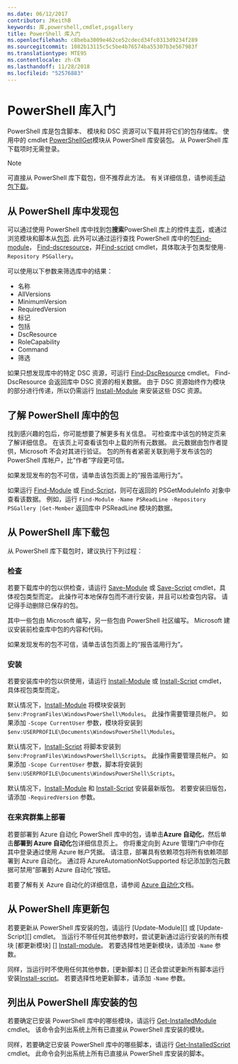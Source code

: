 ```yaml
---
ms.date: 06/12/2017
contributor: JKeithB
keywords: 库,powershell,cmdlet,psgallery
title: PowerShell 库入门
ms.openlocfilehash: c8beba3009e462ce52cdecd34fc0313d9234f289
ms.sourcegitcommit: 1082b13115c5c5be4b76574ba55307b3e567983f
ms.translationtype: MTE95
ms.contentlocale: zh-CN
ms.lasthandoff: 11/28/2018
ms.locfileid: "52576883"
---
```

# <a name="getting-started-with-the-powershell-gallery"></a>PowerShell 库入门

PowerShell 库是包含脚本、 模块和 DSC 资源可以下载并将它们的包存储库。 使用中的 cmdlet [PowerShellGet](/powershell/module/powershellget)模块从 PowerShell 库安装包。 从 PowerShell 库下载项时无需登录。

> [!NOTE]
> 可直接从 PowerShell 库下载包，但不推荐此方法。
> 有关详细信息，请参阅[手动包下载](/powershell/gallery/how-to/working-with-packages/manual-download)。

## <a name="discovering-packages-from-the-powershell-gallery"></a>从 PowerShell 库中发现包

可以通过使用 PowerShell 库中找到包**搜索**PowerShell 库上的控件[主页](https://www.powershellgallery.com)，或通过浏览模块和脚本从[包页](https://www.powershellgallery.com/packages). 此外可以通过运行查找 PowerShell 库中的包[Find-module][]， [Find-dscresource]，并[Find-script][] cmdlet，具体取决于包类型使用`-Repository PSGallery`。

可以使用以下参数来筛选库中的结果：

- 名称
- AllVersions
- MinimumVersion
- RequiredVersion
- 标记
- 包括
- DscResource
- RoleCapability
- Command
- 筛选

如果只想发现库中的特定 DSC 资源，可运行 [Find-DscResource] cmdlet。 Find-DscResource 会返回库中 DSC 资源的相关数据。
由于 DSC 资源始终作为模块的部分进行传递，所以仍需运行 [Install-Module][] 来安装这些 DSC 资源。

## <a name="learning-about-packages-in-the-powershell-gallery"></a>了解 PowerShell 库中的包

找到感兴趣的包后，你可能想要了解更多有关信息。 可检查库中该包的特定页来了解详细信息。 在该页上可查看该包中上载的所有元数据。 此元数据由包作者提供，Microsoft 不会对其进行验证。 包的所有者紧密关联到用于发布该包的 PowerShell 库帐户，比“作者”字段更可信。

如果发现发布的包不可信，请单击该包页面上的“报告滥用行为”。

如果运行 [Find-Module][] 或 [Find-Script][]，则可在返回的 PSGetModuleInfo 对象中查看该数据。 例如，运行 `Find-Module -Name PSReadLine -Repository PSGallery |Get-Member`
返回库中 PSReadLine 模块的数据。

## <a name="downloading-packages-from-the-powershell-gallery"></a>从 PowerShell 库下载包

从 PowerShell 库下载包时，建议执行下列过程：

### <a name="inspect"></a>检查

若要下载库中的包以供检查，请运行 [Save-Module][] 或 [Save-Script][] cmdlet，具体视包类型而定。 此操作可本地保存包而不进行安装，并且可以检查包内容。 请记得手动删除已保存的包。

其中一些包由 Microsoft 编写，另一些包由 PowerShell 社区编写。
Microsoft 建议安装前检查库中包的内容和代码。

如果发现发布的包不可信，请单击该包页面上的“报告滥用行为”。

### <a name="install"></a>安装

若要安装库中的包以供使用，请运行 [Install-Module][] 或 [Install-Script][] cmdlet，具体视包类型而定。

默认情况下，[Install-Module][] 将模块安装到 `$env:ProgramFiles\WindowsPowerShell\Modules`。
此操作需要管理员帐户。 如果添加 `-Scope CurrentUser` 参数，模块将安装到 `$env:USERPROFILE\Documents\WindowsPowerShell\Modules`。

默认情况下，[Install-Script][] 将脚本安装到 `$env:ProgramFiles\WindowsPowerShell\Scripts`。
此操作需要管理员帐户。 如果添加 `-Scope CurrentUser` 参数，脚本将安装到 `$env:USERPROFILE\Documents\WindowsPowerShell\Scripts`。

默认情况下，[Install-Module][] 和 [Install-Script][] 安装最新版包。
若要安装旧版包，请添加 `-RequiredVersion` 参数。

### <a name="deploy"></a>在来宾群集上部署

若要部署到 Azure 自动化 PowerShell 库中的包，请单击**Azure 自动化**，然后单击**部署到 Azure 自动化**包详细信息页上。 你将重定向到 Azure 管理门户中你在其中登录通过使用 Azure 帐户凭据。 请注意，部署具有依赖项包将所有依赖项部署到 Azure 自动化。 通过将 AzureAutomationNotSupported 标记添加到包元数据可禁用“部署到 Azure 自动化”按钮。

若要了解有关 Azure 自动化的详细信息，请参阅 [Azure 自动化](/azure/automation)文档。

## <a name="updating-packages-from-the-powershell-gallery"></a>从 PowerShell 库更新包

若要更新从 PowerShell 库安装的包，请运行 [Update-Module][] 或 [Update-Script][] cmdlet。 当运行不带任何其他参数时，尝试更新通过运行安装的所有模块 [都更新模块] [] [Install-module][]。 若要选择性地更新模块，请添加 `-Name` 参数。 

同样，当运行时不使用任何其他参数，[更新脚本] [] 还会尝试更新所有脚本运行安装[Install-script][]。 若要选择性地更新脚本，请添加 `-Name` 参数。

## <a name="list-packages-that-you-have-installed-from-the-powershell-gallery"></a>列出从 PowerShell 库安装的包

若要确定已安装 PowerShell 库中的哪些模块，请运行 [Get-InstalledModule][] cmdlet。 该命令会列出系统上所有已直接从 PowerShell 库安装的模块。

同样，若要确定已安装 PowerShell 库中的哪些脚本，请运行 [Get-InstalledScript][] cmdlet。 此命令会列出系统上所有已直接从 PowerShell 库安装的脚本。

[Find-DscResource]: /powershell/module/powershellget/Find-DscResource
[Find-Module]: /powershell/module/powershellget/Find-Module
[Find-Script]: /powershell/module/powershellget/Find-Script
[Get-InstalledModule]: /powershell/module/powershellget/Get-InstalledModule
[Get-InstalledScript]: /powershell/module/powershellget/Get-InstalledScript
[Install-Module]: /powershell/module/powershellget/Install-Module
[Install-Script]: /powershell/module/powershellget/Install-Script
[Publish-Module]: /powershell/module/powershellget/Publish-Module
[Publish-Script]: /powershell/module/powershellget/Publish-Script
[Register-PSRepository]: /powershell/module/powershellget/Register-Repository
[Save-Module]: /powershell/module/powershellget/Save-Module
[Save-Script]: /powershell/module/powershellget/Save-Script

